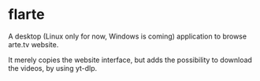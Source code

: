 # flarte

A desktop (Linux only for now, Windows is coming) application to browse arte.tv website.

It merely copies the website interface, but adds the possibility to download the videos, by using yt-dlp.
